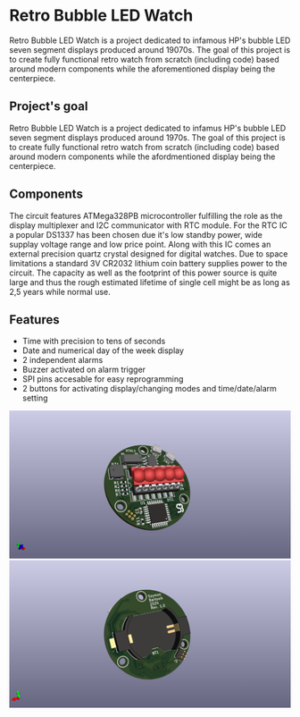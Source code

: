 # Retro Bubble LED Watch
Retro Bubble LED Watch is a project dedicated to infamous HP's bubble LED seven segment displays produced around 19070s. The goal of this project is to create fully functional retro watch from scratch (including code) based around modern components while the aforementioned display being the centerpiece.


## Project's goal
Retro Bubble LED Watch is a project dedicated to infamus HP's bubble LED seven segment displays produced around 1970s. The goal of this project is to create fully functional retro watch from scratch (including code) based around modern components while the afordmentioned display being the centerpiece.
## Components

The circuit features ATMega328PB microcontroller fulfilling the role as the display multiplexer and I2C communicator with RTC module. For the RTC IC a popular DS1337 has been chosen due it's low standby power, wide supplay voltage range and low price point. Along with this IC comes an external precision quartz crystal designed for digital watches. Due to space limitations a standard 3V CR2032 lithium coin battery supplies power to the circuit. The capacity as well as the footprint of this power source is quite large and thus the rough estimated lifetime of single cell might be as long as 2,5 years while normal use.

## Features
- Time with precision to tens of seconds
- Date and numerical day of the week display
- 2 independent alarms
- Buzzer activated on alarm trigger
- SPI pins accesable for easy reprogramming
- 2 buttons for activating display/changing modes and time/date/alarm setting

![PCB Top View](./images/PCB_top_view.png "PCB Top View")
![PCB Bottom View](./images/PCB_bottom_view.png "PCB Bottom View")